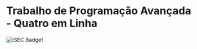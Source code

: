Trabalho de Programação Avançada - Quatro em Linha
==========================

![ISEC Badge1](https://img.shields.io/badge/ISEC-PA-red)

